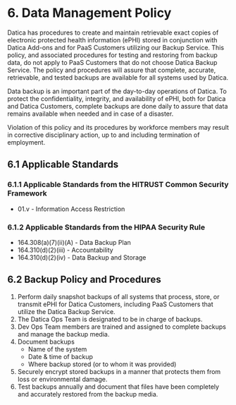 # 6. Data Management Policy

Datica has procedures to create and maintain retrievable exact copies of
electronic protected health information (ePHI) stored in conjunction with Datica
Add-ons and for PaaS Customers utilizing our Backup Service. This policy, and
associated procedures for testing and restoring from backup data, do not apply
to PaaS Customers that do not choose Datica Backup Service. The policy and
procedures will assure that complete, accurate, retrievable, and tested backups
are available for all systems used by Datica.

Data backup is an important part of the day-to-day operations of Datica. To
protect the confidentiality, integrity, and availability of ePHI, both for
Datica and Datica Customers, complete backups are done daily to assure that data
remains available when needed and in case of a disaster.

Violation of this policy and its procedures by workforce members may result in
corrective disciplinary action, up to and including termination of employment.

## 6.1 Applicable Standards

### 6.1.1 Applicable Standards from the HITRUST Common Security Framework

- 01.v - Information Access Restriction

### 6.1.2 Applicable Standards from the HIPAA Security Rule

- 164.308(a)(7)(ii)(A) - Data Backup Plan
- 164.310(d)(2)(iii) - Accountability
- 164.310(d)(2)(iv) - Data Backup and Storage

## 6.2 Backup Policy and Procedures

1. Perform daily snapshot backups of all systems that process, store, or
   transmit ePHI for Datica Customers, including PaaS Customers that utilize the
   Datica Backup Service.
2. The Datica Ops Team is designated to be in charge of backups.
3. Dev Ops Team members are trained and assigned to complete backups and manage
   the backup media.
4. Document backups
   - Name of the system
   - Date & time of backup
   - Where backup stored (or to whom it was provided)
5. Securely encrypt stored backups in a manner that protects them from loss or
   environmental damage.
6. Test backups annually and document that files have been completely and
   accurately restored from the backup media.
